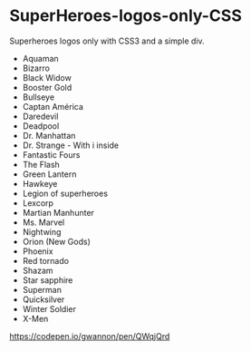 # SuperHeroes-logos-only-CSS
Superheroes logos only with CSS3 and a simple div.

* Aquaman
* Bizarro
* Black Widow
* Booster Gold
* Bullseye
* Captan América
* Daredevil
* Deadpool
* Dr. Manhattan
* Dr. Strange - With i inside
* Fantastic Fours
* The Flash
* Green Lantern
* Hawkeye
* Legion of superheroes
* Lexcorp
* Martian Manhunter
* Ms. Marvel
* Nightwing
* Orion (New Gods)
* Phoenix
* Red tornado
* Shazam
* Star sapphire
* Superman
* Quicksilver
* Winter Soldier
* X-Men

https://codepen.io/gwannon/pen/QWqjQrd
